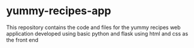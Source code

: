 # yummy-recipes-app
This repository contains the code and files for the yummy recipes web application developed using basic python and flask using html and css as the front end

